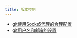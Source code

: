 ```yaml
---
title: 版本控制
---
```


- [git使用Socks5代理的合理配置](git-proxy.md)
- [git用户名和邮箱的设置](set-git-username-and-email-for-per-project-or-global.md)